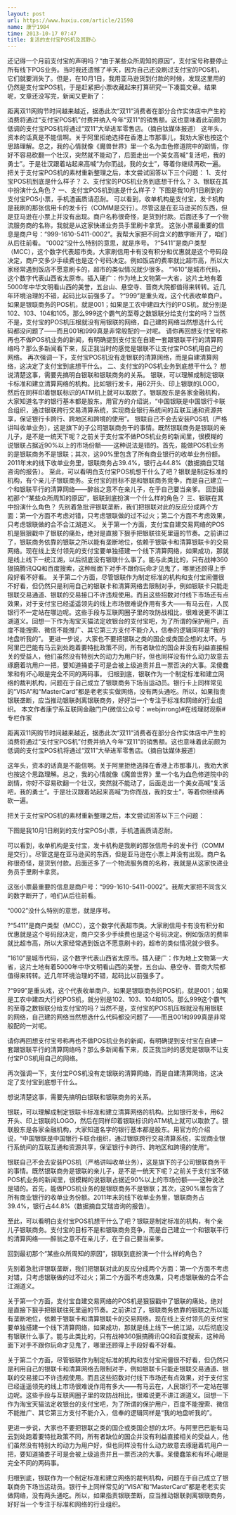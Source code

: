 ```yaml
---
layout: post
url: https://www.huxiu.com/article/21598
name: 康宁1984
time: 2013-10-17 07:47
title: 复活的支付宝POS机及其野心
---
```

还记得一个月前支付宝的声明吗？“由于某些众所周知的原因”，支付宝号称要停止所有线下POS业务。当时我还遗憾了半天，因为自己还没刷过支付宝的POS机，它们就要消失了。但是，在10月1日，我用亚马逊货到付款的时候，发现这里用的仍然是支付宝POS机，于是赶紧把小票收藏起来打算研究一下凑篇文章。结果呢，文章还没写完，新闻又更新了：

距离双11网购节时间越来越近，据悉此次“双11”消费者在部分合作实体店中产生的消费将通过“支付宝POS机”付费并纳入今年“双11”的销售额。这也意味着此前颇为低调的支付宝POS机将通过“双11”大举进军零售店。（摘自钛媒体报道） 这年头，资本的话真是不能信啊。关于阿里拒绝选择在香港上市那事儿，我劝大家也按这个思路理解。总之，我的心情就像《魔兽世界》里一个名为血色修道院中的剧情，你好不容易砍翻一个壮汉，突然就不能动了，后面走出一个美女高喊“复活吧，我的勇士”。于是壮汉跟着站起来高喊“为你而战，我的女士”，等着你继续再砍一遍。 把关于支付宝POS机的素材重新整理之后，本文尝试回答以下三个问题： 1、支付宝POS机到底是什么样子？ 2、支付宝的POS机业务到底想干什么？ 3、银联在其中扮演什么角色？ 一、支付宝POS机到底是什么样子？ 下图是我10月1日刷到的支付宝POS小票，手机渣画质请忍耐。 可以看到，收单机构是支付宝，发卡机构是我刷的那张信用卡的发卡行（COMM是交行）。尽管这是在亚马逊买的东西，但是亚马逊在小票上并没有出现。商户名称很奇怪，是货到付款。后面还多了一个物流服务商的名称，我就是从这家快递业务员手里刷卡拿货。 这张小票最重要的信息是商户号：“999-1610-5411-0002”。我帮大家把不同含义的数字断开了，咱们从后往前看。 “0002”没什么特别的意思，就是序号。 ?“5411”是商户类型（MCC），这个数字代表超市类。大家刷信用卡有没有积分和优惠就是这个号码段决定，商户交多少手续费也是这个号码决定。例如饭店的费率就比超市高，所以大家经常遇到饭店不愿意刷卡的，超市的类似情况就少很多。 “1610”是城市代码，这个数字代表山西省太原市。插入硬广：作为地上文物第一大省，这片土地有着5000年中华文明看山西的美誉，五台山、悬空寺、晋商大院都值得来转转。近几年环境治理的不错，起码比以前强多了。 ?“999”是重头戏，这个代表收单商户。如果是银联商务的POS机，就是001；如果是工农中建四大行的POS机，就分别是102、103、104和105。那么999这个霸气的至尊之数银联分给支付宝的吗？当然不是，支付宝的POS机压根就没有用银联的网络，自己建的网络当然想选什么代码都没问题了——而且001和999真是非常般配的一对呢。 请你再回想支付宝号称再也不做POS机业务的新闻，有明确提到支付宝在自建一套跟银联平行的清算网络吗？那么多新闻看下来，反正我当时的感觉是银联不让支付宝POS机用自己的网络。 再次强调一下，支付宝POS机没有走银联的清算网络，而是自建清算网络，这决定了支付宝到底想干什么。 二、支付宝的POS机业务到底想干什么？ 想说清楚这事，需要先搞明白银联和银联商务的关系。 银联，可以理解成制定银联卡标准和建立清算网络的机构。比如银行发卡，用62开头、印上银联的LOGO，然后在同样印着银联标识的ATM机上就可以取款了。银联股东是各家金融机构，大家知道名字的银行基本都是股东。用官方的介绍说，“中国银联是中国银行卡联合组织，通过银联跨行交易清算系统，实现商业银行系统间的互联互通和资源共享，保证银行卡跨行、跨地区和跨境的使用”。 银联自己不会去安装POS机（严格讲叫收单业务），这是旗下的子公司银联商务干的事情。既然银联商务是银联的亲儿子，是不是一统天下呢？之前关于支付宝不做POS机业务的新闻里，很模糊的说银联占据近90%以上的市场份额——这种说法是错的。首先，能做POS机业务的是银联商务不是银联；其次，这90%里包含了所有商业银行的收单业务份额。2011年末的线下收单业务里，银联商务占39.4%，银行占44.8%（数据摘自艾瑞咨询的报告）。 至此，可以看明白支付宝POS机想干什么了吧？银联是制定标准的机构，有个亲儿子银联商务。支付宝的目标不是和银联商务竞争，而是自己建立一个和银联平行的清算网络——醉翁之意不在亲儿子，在于自己要当亲爹。 回到最初那个“某些众所周知的原因”，银联到底扮演一个什么样的角色？ 三、银联在其中扮演什么角色？ 先别着急批评银联垄断，我们把银联对此的反应分成两个方面：第一个方面不考虑对错，只考虑银联做的过不过火；第二个方面不考虑效果，只考虑银联做的合不合江湖道义。 关于第一个方面，支付宝自建交易网络的POS机是狠狠戳中了银联的痛处，绝对是直接下狠手把银联往死里逼的节奏。之前讲过了，银联商务依靠的银联之所以能有垄断地位，依赖于银联卡和清算银联卡的交易网络。现在线上支付领先的支付宝要单独搭建一个线下清算网络，如果成功，那就是线上线下一统江湖，以后彻底没有银联什么事了。能与此类比的，只有战神360狠搞腾讯QQ和百度搜索，这种局面下对手不跟你玩命才见鬼了，哪里还顾得上手段好看不好看。 关于第二个方面，尽管银联作为制定标准的机构和支付宝闹僵很不好看，但仍然只是利用自己的银联卡和清算网络去限制对手，例如银联卡只能走银联交易通道、银联的交易接口不许违规使用。而且这些招数对付线下市场还有点效果，对于支付宝已经遥遥领先的线上市场很难说作用有多大——有马云在，人民银行不一定站在哪边呢。这些手段与互联网圈子里的攻防战相比，很难说更不讲江湖道义。回想一下作为淘宝天猫法定收银台的支付宝吧，为了所谓的保护用户，百度不能搜索、微信不能推广、其它第三方支付不能介入，信奉的逻辑同样是“我的地盘听我的”。 更进一步说，大家也不要把银联之类的国企或类国企想的太坏。与阿里巴巴能有马云到处跑着要特批政策不同，所有者缺位的国企并没有利益直接相关的受益人，他们虽然没有特别大的动力为用户好，但也同样没有什么动力故意去琢磨着坑用户一把，要知道捅娄子可是会被上级追责并且一票否决的大事。呆傻蠢笨和有坏心眼是完全不同的两码事。 归根到底，银联作为一个制定标准和建立网络的裁判机构，问题在于自己成立了银联商务下场当运动员。银行卡上同样常见的“VISA”和“MasterCard”都是老老实实做网络，没有两头通吃。所以，如果指责银联垄断，应当推动银联剥离银联商务，好好当一个专注于标准和网络的行业组织。 本文作者康宁系互联网金融门户(微信公众号：webjinrong)#在线理财观察#专栏作家

距离双11网购节时间越来越近，据悉此次“双11”消费者在部分合作实体店中产生的消费将通过“支付宝POS机”付费并纳入今年“双11”的销售额。这也意味着此前颇为低调的支付宝POS机将通过“双11”大举进军零售店。（摘自钛媒体报道）

这年头，资本的话真是不能信啊。关于阿里拒绝选择在香港上市那事儿，我劝大家也按这个思路理解。总之，我的心情就像《魔兽世界》里一个名为血色修道院中的剧情，你好不容易砍翻一个壮汉，突然就不能动了，后面走出一个美女高喊“复活吧，我的勇士”。于是壮汉跟着站起来高喊“为你而战，我的女士”，等着你继续再砍一遍。

把关于支付宝POS机的素材重新整理之后，本文尝试回答以下三个问题：

下图是我10月1日刷到的支付宝POS小票，手机渣画质请忍耐。

可以看到，收单机构是支付宝，发卡机构是我刷的那张信用卡的发卡行（COMM是交行）。尽管这是在亚马逊买的东西，但是亚马逊在小票上并没有出现。商户名称很奇怪，是货到付款。后面还多了一个物流服务商的名称，我就是从这家快递业务员手里刷卡拿货。

这张小票最重要的信息是商户号：“999-1610-5411-0002”。我帮大家把不同含义的数字断开了，咱们从后往前看。

“0002”没什么特别的意思，就是序号。

?“5411”是商户类型（MCC），这个数字代表超市类。大家刷信用卡有没有积分和优惠就是这个号码段决定，商户交多少手续费也是这个号码决定。例如饭店的费率就比超市高，所以大家经常遇到饭店不愿意刷卡的，超市的类似情况就少很多。

“1610”是城市代码，这个数字代表山西省太原市。插入硬广：作为地上文物第一大省，这片土地有着5000年中华文明看山西的美誉，五台山、悬空寺、晋商大院都值得来转转。近几年环境治理的不错，起码比以前强多了。

?“999”是重头戏，这个代表收单商户。如果是银联商务的POS机，就是001；如果是工农中建四大行的POS机，就分别是102、103、104和105。那么999这个霸气的至尊之数银联分给支付宝的吗？当然不是，支付宝的POS机压根就没有用银联的网络，自己建的网络当然想选什么代码都没问题了——而且001和999真是非常般配的一对呢。

请你再回想支付宝号称再也不做POS机业务的新闻，有明确提到支付宝在自建一套跟银联平行的清算网络吗？那么多新闻看下来，反正我当时的感觉是银联不让支付宝POS机用自己的网络。

再次强调一下，支付宝POS机没有走银联的清算网络，而是自建清算网络，这决定了支付宝到底想干什么。

想说清楚这事，需要先搞明白银联和银联商务的关系。

银联，可以理解成制定银联卡标准和建立清算网络的机构。比如银行发卡，用62开头、印上银联的LOGO，然后在同样印着银联标识的ATM机上就可以取款了。银联股东是各家金融机构，大家知道名字的银行基本都是股东。用官方的介绍说，“中国银联是中国银行卡联合组织，通过银联跨行交易清算系统，实现商业银行系统间的互联互通和资源共享，保证银行卡跨行、跨地区和跨境的使用”。

银联自己不会去安装POS机（严格讲叫收单业务），这是旗下的子公司银联商务干的事情。既然银联商务是银联的亲儿子，是不是一统天下呢？之前关于支付宝不做POS机业务的新闻里，很模糊的说银联占据近90%以上的市场份额——这种说法是错的。首先，能做POS机业务的是银联商务不是银联；其次，这90%里包含了所有商业银行的收单业务份额。2011年末的线下收单业务里，银联商务占39.4%，银行占44.8%（数据摘自艾瑞咨询的报告）。

至此，可以看明白支付宝POS机想干什么了吧？银联是制定标准的机构，有个亲儿子银联商务。支付宝的目标不是和银联商务竞争，而是自己建立一个和银联平行的清算网络——醉翁之意不在亲儿子，在于自己要当亲爹。

回到最初那个“某些众所周知的原因”，银联到底扮演一个什么样的角色？

先别着急批评银联垄断，我们把银联对此的反应分成两个方面：第一个方面不考虑对错，只考虑银联做的过不过火；第二个方面不考虑效果，只考虑银联做的合不合江湖道义。

关于第一个方面，支付宝自建交易网络的POS机是狠狠戳中了银联的痛处，绝对是直接下狠手把银联往死里逼的节奏。之前讲过了，银联商务依靠的银联之所以能有垄断地位，依赖于银联卡和清算银联卡的交易网络。现在线上支付领先的支付宝要单独搭建一个线下清算网络，如果成功，那就是线上线下一统江湖，以后彻底没有银联什么事了。能与此类比的，只有战神360狠搞腾讯QQ和百度搜索，这种局面下对手不跟你玩命才见鬼了，哪里还顾得上手段好看不好看。

关于第二个方面，尽管银联作为制定标准的机构和支付宝闹僵很不好看，但仍然只是利用自己的银联卡和清算网络去限制对手，例如银联卡只能走银联交易通道、银联的交易接口不许违规使用。而且这些招数对付线下市场还有点效果，对于支付宝已经遥遥领先的线上市场很难说作用有多大——有马云在，人民银行不一定站在哪边呢。这些手段与互联网圈子里的攻防战相比，很难说更不讲江湖道义。回想一下作为淘宝天猫法定收银台的支付宝吧，为了所谓的保护用户，百度不能搜索、微信不能推广、其它第三方支付不能介入，信奉的逻辑同样是“我的地盘听我的”。

更进一步说，大家也不要把银联之类的国企或类国企想的太坏。与阿里巴巴能有马云到处跑着要特批政策不同，所有者缺位的国企并没有利益直接相关的受益人，他们虽然没有特别大的动力为用户好，但也同样没有什么动力故意去琢磨着坑用户一把，要知道捅娄子可是会被上级追责并且一票否决的大事。呆傻蠢笨和有坏心眼是完全不同的两码事。

归根到底，银联作为一个制定标准和建立网络的裁判机构，问题在于自己成立了银联商务下场当运动员。银行卡上同样常见的“VISA”和“MasterCard”都是老老实实做网络，没有两头通吃。所以，如果指责银联垄断，应当推动银联剥离银联商务，好好当一个专注于标准和网络的行业组织。

